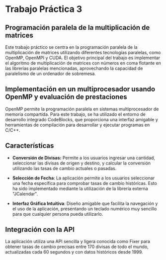 # Trabajo Práctica 3
## Programación paralela de la multiplicación de matrices

Este trabajo práctico se centra en la programación paralela de la multiplicación de matrices utilizando diferentes tecnologías paralelas, como OpenMP, OpenMPI y CUDA. El objetivo principal del trabajo es implementar el algoritmo de multiplicación de matrices con números en coma flotante en las librerías paralelas mencionadas, aprovechando la capacidad de paralelismo de un ordenador de sobremesa.

## Implementación en un multiprocesador usando OpenMP y evaluación de prestaciones

OpenMP permite la programación paralela en sistemas multiprocesador de memoria compartida. Para este trabajo, se ha utilizado el entorno de desarrollo integrado CodeBlocks, que proporciona una interfaz amigable y herramientas de compilación para desarrollar y ejecutar programas en C/C++.
## Características

- **Conversión de Divisas:** Permite a los usuarios ingresar una cantidad, seleccionar las divisas de origen y destino, y calcular la conversión utilizando las tasas de cambio actuales o pasadas.

* **Selección de Fecha**: La aplicación permite a los usuarios seleccionar una fecha específica para comprobar tasas de cambio históricas. Esto ha sido implementado mediante la utilización de la librería externa "JCalendar".

+ **Interfaz Gráfica Intuitiva**: Diseño amigable que facilita la navegación y el uso de la aplicación, presentando un teclado numérico muy sencillo para que cualquier persona pueda utilizarlo.

## Integración con la API

La aplicación utiliza una API sencilla y ligera conocida como Fixer para obtener tasas de cambio precisas entre 170 divisas de todo el mundo, actualizadas cada 60 segundos y con datos históricos desde 1999.

